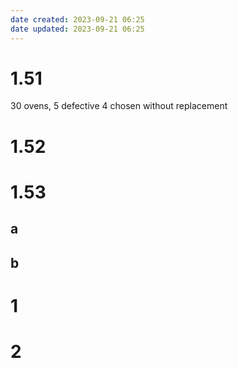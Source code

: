 ```yaml
---
date created: 2023-09-21 06:25
date updated: 2023-09-21 06:25
---
```


# 1.51

30 ovens, 5 defective
4 chosen without replacement

# 1.52

# 1.53

## a

## b

# 1

# 2
